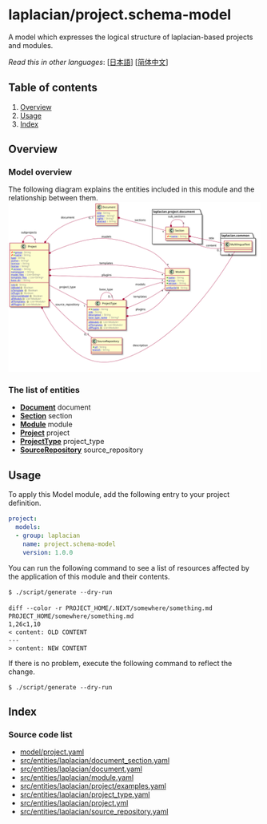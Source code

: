 <!-- @head-content@ -->
# laplacian/project.schema-model

A model which expresses the logical structure of laplacian-based projects and modules.


*Read this in other languages*: [[日本語](README_ja.md)] [[简体中文](README_zh.md)]
<!-- @head-content@ -->

<!-- @toc@ -->
## Table of contents
1. [Overview](#Overview)
1. [Usage](#Usage)
1. [Index](#Index)


<!-- @toc@ -->

<!-- @main-content@ -->
## Overview


### Model overview


The following diagram explains the entities included in this module and the relationship
between them.
![](./doc/image/model-diagram.svg)
### The list of entities


- [**Document**](<./doc/entities/Document.md>)
document
- [**Section**](<./doc/entities/Section.md>)
section
- [**Module**](<./doc/entities/Module.md>)
module
- [**Project**](<./doc/entities/Project.md>)
project
- [**ProjectType**](<./doc/entities/ProjectType.md>)
project_type
- [**SourceRepository**](<./doc/entities/SourceRepository.md>)
source_repository

## Usage

To apply this Model module, add the following entry to your project definition.
```yaml
project:
  models:
  - group: laplacian
    name: project.schema-model
    version: 1.0.0
```

You can run the following command to see a list of resources affected by the application of this module and their contents.
```console
$ ./script/generate --dry-run

diff --color -r PROJECT_HOME/.NEXT/somewhere/something.md PROJECT_HOME/somewhere/something.md
1,26c1,10
< content: OLD CONTENT
---
> content: NEW CONTENT
```

If there is no problem, execute the following command to reflect the change.
```console
$ ./script/generate --dry-run

```


## Index


### Source code list


- [model/project.yaml](<./model/project.yaml>)
- [src/entities/laplacian/document_section.yaml](<./src/entities/laplacian/document_section.yaml>)
- [src/entities/laplacian/document.yaml](<./src/entities/laplacian/document.yaml>)
- [src/entities/laplacian/module.yaml](<./src/entities/laplacian/module.yaml>)
- [src/entities/laplacian/project/examples.yaml](<./src/entities/laplacian/project/examples.yaml>)
- [src/entities/laplacian/project_type.yaml](<./src/entities/laplacian/project_type.yaml>)
- [src/entities/laplacian/project.yml](<./src/entities/laplacian/project.yml>)
- [src/entities/laplacian/source_repository.yaml](<./src/entities/laplacian/source_repository.yaml>)


<!-- @main-content@ -->